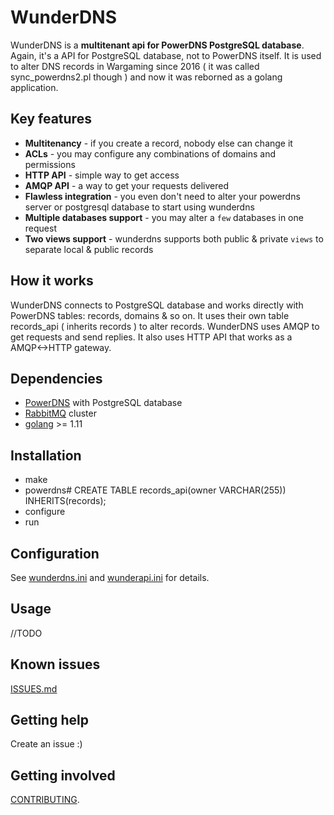 # WunderDNS

WunderDNS is a **multitenant api for PowerDNS PostgreSQL database**. Again, it's a API for PostgreSQL database, not to PowerDNS itself. It is used to alter DNS records in Wargaming since 2016 ( it was called sync_powerdns2.pl though ) and now it was reborned as a golang application.
## Key features
- **Multitenancy** - if you create a record, nobody else can change it
- **ACLs** - you may configure any combinations of domains and permissions
- **HTTP API** - simple way to get access
- **AMQP API** - a way to get your requests delivered
- **Flawless integration** - you even don't need to alter your powerdns server or postgresql database to start using wunderdns
- **Multiple databases support** - you may alter a `few` databases in one request
- **Two views support** - wunderdns supports both public & private `views` to separate local & public records

## How it works
WunderDNS connects to PostgreSQL database and works directly with PowerDNS tables: records, domains & so on. It uses their own table records_api ( inherits records ) to alter records. WunderDNS uses AMQP to get requests and send replies. It also uses HTTP API that works as a AMQP<->HTTP gateway.

## Dependencies
- [PowerDNS](https://www.powerdns.com/) with PostgreSQL database
- [RabbitMQ](https://www.rabbitmq.com/) cluster
- [golang](https://golang.org/) >= 1.11

## Installation
- make
- powerdns\# CREATE TABLE records_api(owner VARCHAR(255)) INHERITS(records);
- configure
- run

## Configuration
See [wunderdns.ini](wunderdns.ini) and [wunderapi.ini](wunderapi.ini) for details.

## Usage

//TODO

## Known issues

[ISSUES.md](ISSUES.md)

## Getting help

Create an issue :)

## Getting involved

[CONTRIBUTING](CONTRIBUTING.md).

